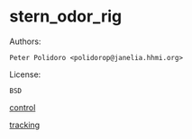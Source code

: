 stern_odor_rig
==============

Authors:

    Peter Polidoro <polidorop@janelia.hhmi.org>

License:

    BSD

[control](./control)

[tracking](./tracking)

